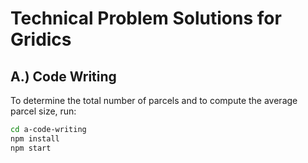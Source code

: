 # Technical Problem Solutions for Gridics

## A.) Code Writing

To determine the total number of parcels and to compute the average parcel size, run:
```sh
cd a-code-writing
npm install
npm start
```